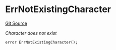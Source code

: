 # ErrNotExistingCharacter
[Git Source](https://github.com/Crossbell-Box/Crossbell-Contracts/blob/182c82c216a4cf11409d4311d9773152bbe60ccf/contracts/libraries/Error.sol)

*Character does not exist*


```solidity
error ErrNotExistingCharacter();
```

